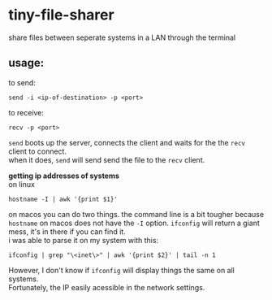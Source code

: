 # tiny-file-sharer

share files between seperate systems in a LAN through the terminal

## usage:
to send:
```
send -i <ip-of-destination> -p <port>
```
to receive:
```
recv -p <port>
```
`send` boots up the server, connects the client and waits for the the `recv` client to connect.  
when it does, `send` will send send the file to the `recv` client.

**getting ip addresses of systems**  
on linux
```
hostname -I | awk '{print $1}'
```
on macos you can do two things. the command line is a bit tougher because `hostname` on macos does not have the `-I` option.
`ifconfig` will return a giant mess, it's in there if you can find it.  
i was able to parse it on my system with this:
```
ifconfig | grep "\<inet\>" | awk '{print $2}' | tail -n 1
```
However, I don't know if `ifconfig` will display things the same on all systems.  
Fortunately, the IP easily acessible in the network settings.